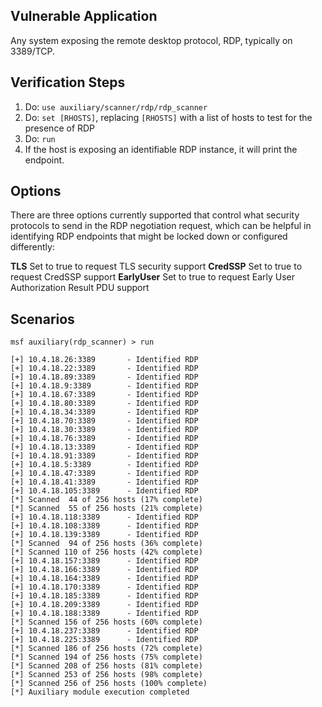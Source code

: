 ## Vulnerable Application

  Any system exposing the remote desktop protocol, RDP, typically on 3389/TCP.

## Verification Steps

  1. Do: ```use auxiliary/scanner/rdp/rdp_scanner```
  2. Do: ```set [RHOSTS]```, replacing ```[RHOSTS]``` with a list of hosts to test for the presence of RDP
  3. Do: ```run```
  4. If the host is exposing an identifiable RDP instance, it will print the endpoint.

## Options

  There are three options currently supported that control what security protocols to
  send in the RDP negotiation request, which can be helpful in identifying RDP
  endpoints that might be locked down or configured differently:

  **TLS** Set to true to request TLS security support
  **CredSSP** Set to true to request CredSSP support
  **EarlyUser** Set to true to request Early User Authorization Result PDU support

## Scenarios

  ```
msf auxiliary(rdp_scanner) > run

[+] 10.4.18.26:3389       - Identified RDP
[+] 10.4.18.22:3389       - Identified RDP
[+] 10.4.18.89:3389       - Identified RDP
[+] 10.4.18.9:3389        - Identified RDP
[+] 10.4.18.67:3389       - Identified RDP
[+] 10.4.18.80:3389       - Identified RDP
[+] 10.4.18.34:3389       - Identified RDP
[+] 10.4.18.70:3389       - Identified RDP
[+] 10.4.18.30:3389       - Identified RDP
[+] 10.4.18.76:3389       - Identified RDP
[+] 10.4.18.13:3389       - Identified RDP
[+] 10.4.18.91:3389       - Identified RDP
[+] 10.4.18.5:3389        - Identified RDP
[+] 10.4.18.47:3389       - Identified RDP
[+] 10.4.18.41:3389       - Identified RDP
[+] 10.4.18.105:3389      - Identified RDP
[*] Scanned  44 of 256 hosts (17% complete)
[*] Scanned  55 of 256 hosts (21% complete)
[+] 10.4.18.118:3389      - Identified RDP
[+] 10.4.18.108:3389      - Identified RDP
[+] 10.4.18.139:3389      - Identified RDP
[*] Scanned  94 of 256 hosts (36% complete)
[*] Scanned 110 of 256 hosts (42% complete)
[+] 10.4.18.157:3389      - Identified RDP
[+] 10.4.18.166:3389      - Identified RDP
[+] 10.4.18.164:3389      - Identified RDP
[+] 10.4.18.170:3389      - Identified RDP
[+] 10.4.18.185:3389      - Identified RDP
[+] 10.4.18.209:3389      - Identified RDP
[+] 10.4.18.188:3389      - Identified RDP
[*] Scanned 156 of 256 hosts (60% complete)
[+] 10.4.18.237:3389      - Identified RDP
[+] 10.4.18.225:3389      - Identified RDP
[*] Scanned 186 of 256 hosts (72% complete)
[*] Scanned 194 of 256 hosts (75% complete)
[*] Scanned 208 of 256 hosts (81% complete)
[*] Scanned 253 of 256 hosts (98% complete)
[*] Scanned 256 of 256 hosts (100% complete)
[*] Auxiliary module execution completed
```
